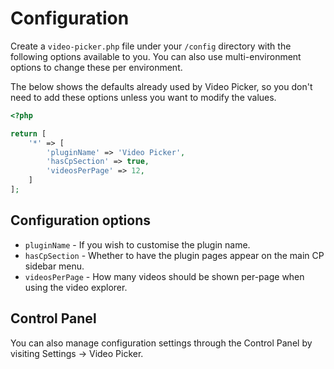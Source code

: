 # Configuration
Create a `video-picker.php` file under your `/config` directory with the following options available to you. You can also use multi-environment options to change these per environment.

The below shows the defaults already used by Video Picker, so you don't need to add these options unless you want to modify the values.

```php
<?php

return [
    '*' => [
        'pluginName' => 'Video Picker',
        'hasCpSection' => true,
        'videosPerPage' => 12,
    ]
];
```

## Configuration options
- `pluginName` - If you wish to customise the plugin name.
- `hasCpSection` - Whether to have the plugin pages appear on the main CP sidebar menu.
- `videosPerPage` - How many videos should be shown per-page when using the video explorer.

## Control Panel
You can also manage configuration settings through the Control Panel by visiting Settings → Video Picker.
